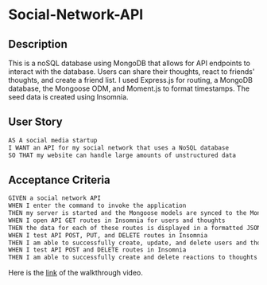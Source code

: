 # Social-Network-API


## Description
This is a noSQL database using MongoDB that allows for API endpoints to interact with the database. Users can share their thoughts, react to friends' thoughts, and create a friend list. I used Express.js for routing, a MongoDB database, the Mongoose ODM, and Moment.js to format timestamps. The seed data is created using Insomnia.

## User Story

```md
AS A social media startup
I WANT an API for my social network that uses a NoSQL database
SO THAT my website can handle large amounts of unstructured data
```

## Acceptance Criteria

```md
GIVEN a social network API
WHEN I enter the command to invoke the application
THEN my server is started and the Mongoose models are synced to the MongoDB database
WHEN I open API GET routes in Insomnia for users and thoughts
THEN the data for each of these routes is displayed in a formatted JSON
WHEN I test API POST, PUT, and DELETE routes in Insomnia
THEN I am able to successfully create, update, and delete users and thoughts in my database
WHEN I test API POST and DELETE routes in Insomnia
THEN I am able to successfully create and delete reactions to thoughts and add and remove friends to a user’s friend list
```

Here is the [link](https://drive.google.com/file/d/1RbxWwb7Ud1tVuN-eHpfV_GT_DG-fkltN/view?usp=sharing) of the walkthrough video.